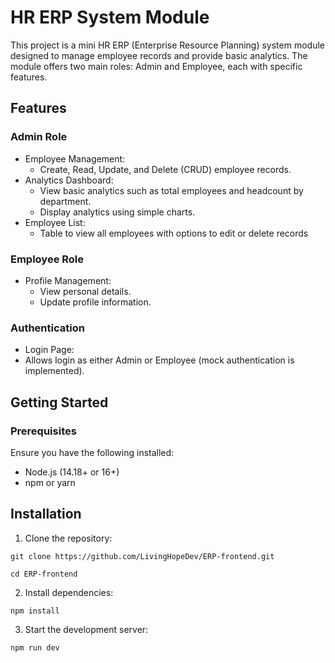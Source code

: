 # HR ERP System Module

This project is a mini HR ERP (Enterprise Resource Planning) system module designed to manage employee records and provide basic analytics. The module offers two main roles: Admin and Employee, each with specific features.

## Features

### Admin Role

- Employee Management:
  - Create, Read, Update, and Delete (CRUD) employee records.
- Analytics Dashboard:
  - View basic analytics such as total employees and headcount by department.
  - Display analytics using simple charts.
- Employee List:
  - Table to view all employees with options to edit or delete records

### Employee Role

- Profile Management:
  - View personal details.
  - Update profile information.

### Authentication

- Login Page:
- Allows login as either Admin or Employee (mock authentication is implemented).

## Getting Started

### Prerequisites

Ensure you have the following installed:

- Node.js (14.18+ or 16+)
- npm or yarn

## Installation

1. Clone the repository:

```
git clone https://github.com/LivingHopeDev/ERP-frontend.git

cd ERP-frontend
```

2. Install dependencies:

```
npm install
```

3. Start the development server:

```
npm run dev

```
